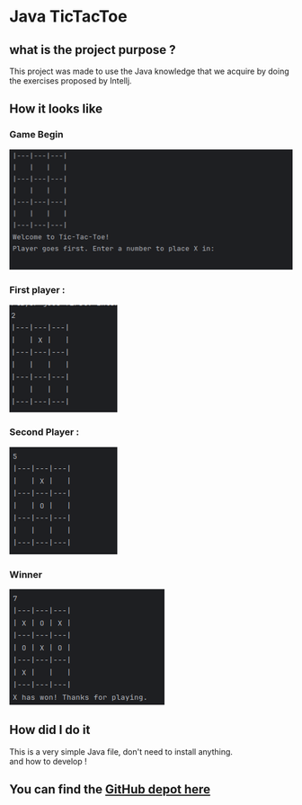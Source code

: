 # Java TicTacToe <Badge type="tip" text="Java" />

## what is the project purpose ?

This project was made to use the Java knowledge that we acquire by doing the exercises proposed by Intellj.


## How it looks like

### Game Begin

![How looks the TicTacToe in the command line](../images/TicTacToe-incommandeline.png)

### First player :

![First player choose a place](../images/TicTacToe-playerX.png)

###  Second Player :

![Second player choose a place](../images/TicTacToe-playerO.png)

### Winner

![When a player win](../images/TicTacToe-winner.png)

## How did I do it

This is a very simple Java file, don't need to install anything. \
and how to develop !

## You can find the [GitHub depot here](https://github.com/Alex-zReeZ/TicTacToe)

